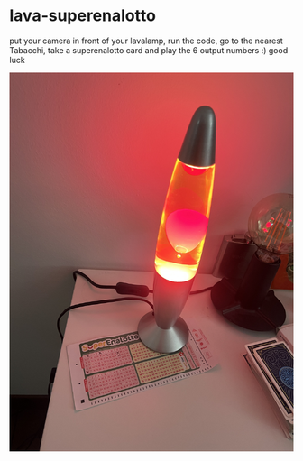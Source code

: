 # lava-superenalotto

put your camera in front of your lavalamp, run the code, go to the nearest Tabacchi, take a superenalotto card and play the 6 output numbers :) good luck 

![lava](lava.jpg)
